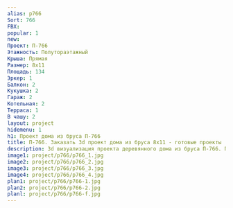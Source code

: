```yaml
---
alias: p766
Sort: 766
FBX: 
popular: 1
new: 
Проект: П-766
Этажность: Полутораэтажный
Крыша: Прямая
Размер: 8х11
Площадь: 134
Эркер: 1
Балкон: 2
Кукушка: 2
Гараж: 2
Котельная: 2
Терраса: 1
В чашу: 2
layout: project
hidemenu: 1
h1: Проект дома из бруса П-766
title: П-766. Заказать 3d проект дома из бруса 8х11 - готовые проекты
description: 3d визуализация проекта деревянного дома из бруса П-766. Площадь 134 м2, размер 8х11. Вы можете внести любые изменения в проект.
image1: project/p766/p766_1.jpg
image2: project/p766/p766_2.jpg
image3: project/p766/p766_3.jpg
image4: project/p766/p766_4.jpg
plan1: project/p766/p766-1.jpg
plan2: project/p766/p766-2.jpg
planl: project/p766/p766-f.jpg
---
```

